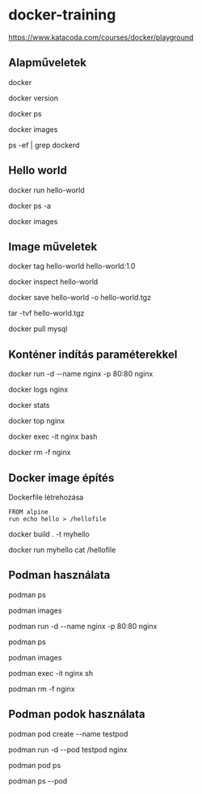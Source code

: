 # docker-training


https://www.katacoda.com/courses/docker/playground

Alapműveletek
------------------
docker
    
docker version

docker ps

docker images

ps -ef | grep dockerd

Hello world
--------------------------
docker run hello-world

docker ps -a

docker images

Image műveletek
----------------------
docker tag hello-world hello-world:1.0
	
docker inspect hello-world 
    
docker save hello-world -o hello-world.tgz

tar  -tvf  hello-world.tgz

docker pull mysql 


Konténer indítás paraméterekkel
---------------------------------
docker run -d --name nginx -p 80:80 nginx

docker logs nginx 

docker stats 

docker top nginx 

docker exec -it nginx  bash

docker rm -f nginx 


Docker image építés
--------------------
Dockerfile létrehozása 

```
FROM alpine
run echo hello > /hellofile
```
  
docker build . -t myhello 

docker run myhello cat /hellofile

Podman használata
------------------
podman ps

podman images

podman run -d --name nginx -p 80:80 nginx

podman ps 

podman images

podman exec -it nginx sh

podman rm -f nginx

Podman podok használata
-------------------------
podman pod create --name testpod

podman run -d --pod testpod nginx

podman pod ps

podman ps --pod

